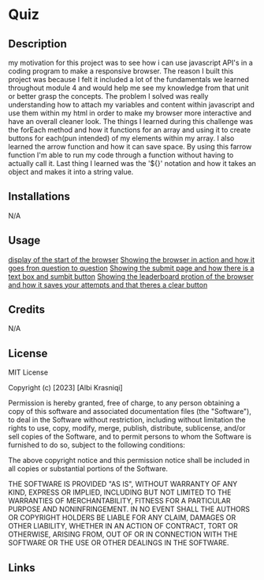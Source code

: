 # Quiz

## Description

my motivation for this project was to see how i can use javascript API's in a coding program to make a responsive browser.  The reason I built this project was because I felt it included a lot of the fundamentals we learned throughout module 4 and would help me see my knowledge from that unit or better grasp the concepts.  The problem I solved was really understanding how to attach my variables and content within javascript and use them within my html in order to make my browser more interactive and have an overall cleaner look.  The things I learned during this challenge was the forEach method and how it functions for an array and using it to create buttons for each(pun intended) of my elements within my array.  I also learned the arrow function and how it can save space. By using this farrow function I'm able to run my code through a function without having to actually call it.  Last thing I learned was the '${}' notation and how it takes an object and makes it into a string value.

## Installations

N/A

## Usage

[display of the start of the browser](./assets/images/Displayimg.png)
[Showing the browser in action and how it goes fron question to question](./assets/images/Question.png)
[Showing the submit page and how there is a text box and sumbit button](./assets/images/Submit.png)
[Showing the leaderboard protion of the browser and how it saves your attempts and that theres a clear button](./assets/images/LeaderBoard.png)

## Credits

N/A

## License

MIT License

Copyright (c) [2023] [Albi Krasniqi]

Permission is hereby granted, free of charge, to any person obtaining a copy
of this software and associated documentation files (the "Software"), to deal
in the Software without restriction, including without limitation the rights
to use, copy, modify, merge, publish, distribute, sublicense, and/or sell
copies of the Software, and to permit persons to whom the Software is
furnished to do so, subject to the following conditions:

The above copyright notice and this permission notice shall be included in all
copies or substantial portions of the Software.

THE SOFTWARE IS PROVIDED "AS IS", WITHOUT WARRANTY OF ANY KIND, EXPRESS OR
IMPLIED, INCLUDING BUT NOT LIMITED TO THE WARRANTIES OF MERCHANTABILITY,
FITNESS FOR A PARTICULAR PURPOSE AND NONINFRINGEMENT. IN NO EVENT SHALL THE
AUTHORS OR COPYRIGHT HOLDERS BE LIABLE FOR ANY CLAIM, DAMAGES OR OTHER
LIABILITY, WHETHER IN AN ACTION OF CONTRACT, TORT OR OTHERWISE, ARISING FROM,
OUT OF OR IN CONNECTION WITH THE SOFTWARE OR THE USE OR OTHER DEALINGS IN THE
SOFTWARE.

## Links

